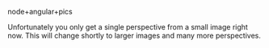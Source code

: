 node+angular+pics

Unfortunately you only get a single perspective from a small image right now. This will change shortly to larger images and many more perspectives.